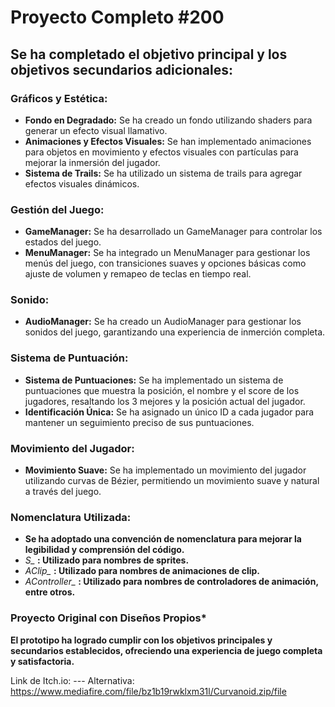 # **Proyecto Completo #200**

## Se ha completado el objetivo principal y los objetivos secundarios adicionales:

### Gráficos y Estética:
- **Fondo en Degradado:** Se ha creado un fondo utilizando shaders para generar un efecto visual llamativo.
- **Animaciones y Efectos Visuales:** Se han implementado animaciones para objetos en movimiento y efectos visuales con partículas para mejorar la inmersión del jugador.
- **Sistema de Trails:** Se ha utilizado un sistema de trails para agregar efectos visuales dinámicos.

### Gestión del Juego:
- **GameManager:** Se ha desarrollado un GameManager para controlar los estados del juego.
- **MenuManager:** Se ha integrado un MenuManager para gestionar los menús del juego, con transiciones suaves y opciones básicas como ajuste de volumen y remapeo de teclas en tiempo real.

### Sonido:
- **AudioManager:** Se ha creado un AudioManager para gestionar los sonidos del juego, garantizando una experiencia de inmerción completa.

### Sistema de Puntuación:
- **Sistema de Puntuaciones:** Se ha implementado un sistema de puntuaciones que muestra la posición, el nombre y el score de los jugadores, resaltando los 3 mejores y la posición actual del jugador.
- **Identificación Única:** Se ha asignado un único ID a cada jugador para mantener un seguimiento preciso de sus puntuaciones.

### Movimiento del Jugador:
- **Movimiento Suave:** Se ha implementado un movimiento del jugador utilizando curvas de Bézier, permitiendo un movimiento suave y natural a través del juego.

### Nomenclatura Utilizada:
- **Se ha adoptado una convención de nomenclatura para mejorar la legibilidad y comprensión del código.**
- *S_* **: Utilizado para nombres de sprites.**
- *AClip_* **: Utilizado para nombres de animaciones de clip.**
- *AController_* **: Utilizado para nombres de controladores de animación, entre otros.**
### **Proyecto Original con Diseños Propios***

**El prototipo ha logrado cumplir con los objetivos principales y secundarios establecidos, ofreciendo una experiencia de juego completa y satisfactoria.**

Link de Itch.io: ---
Alternativa: https://www.mediafire.com/file/bz1b19rwklxm31l/Curvanoid.zip/file
